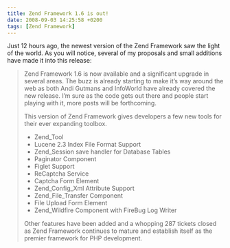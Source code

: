 ```yaml
---
title: Zend Framework 1.6 is out!
date: 2008-09-03 14:25:58 +0200
tags: [Zend Framework]
---
```


Just 12 hours ago, the newest version of the Zend Framework saw the light of the world. As you will notice, several of my proposals and small additions have made it into this release:

> Zend Framework 1.6 is now available and a significant upgrade in several areas. The buzz is already starting to make it’s way around the web as both Andi Gutmans and InfoWorld have already covered the new release. I’m sure as the code gets out there and people start playing with it, more posts will be forthcoming.
>
> This version of Zend Framework gives developers a few new tools for their ever expanding toolbox.
>
> - Zend_Tool
> - Lucene 2.3 Index File Format Support
> - Zend_Session save handler for Database Tables
> - Paginator Component
> - Figlet Support
> - ReCaptcha Service
> - Captcha Form Element
> - Zend_Config_Xml Attribute Support
> - Zend_File_Transfer Component
> - File Upload Form Element
> - Zend_Wildfire Component with FireBug Log Writer
>
> Other features have been added and a whopping 287 tickets closed as Zend Framework continues to mature and establish itself as the premier framework for PHP development.
